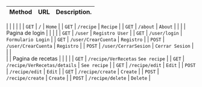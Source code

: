 |        Method  |     URL   |  Description.     |
|----------------|-----------|----------------------------|
|
|
|
| 
|
|        `GET`   |    `/`    | `Home`    |
|        `GET`   | `/recipe` | `Recipe`  |
|        `GET`   |  `/about` | `About`   |
|
| 
| Pagina de login | | |
|
|        `GET`     |             `/user`                 |     `Registro User`    |
|        `GET`     |            `/user/login`            |     `Formulario Login` |
|        `GET`     |            `/user/CrearCuenta`      |      `Registro`        |
|        `POST`    |           `/user/CrearCuenta`       |      `Registro`        |
|        `POST`    |          `/user/CerrarSesion`       |      `Cerrar Sesion`   |
|
|    
| 
| Pagina de recetas | | |
|
|        `GET`     |      `/recipe/VerRecetas`                     `See recipe`   |
|        `GET`     |     `/recipe/VerRecetas/details`     |       `See recipe`    |
|        `GET`     |     `/recipe/edit`                   |       `Edit`          |
|        `POST`    |      `/recipe/edit`                  |         `Edit`        |
|        `GET`     |      `/recipe/create`                |         `Create`      |
|        `POST`    |      `/recipe/create`                |         `Create`      |
|        `POST`    |      `/recipe/delete`                |         `Delete`      |
